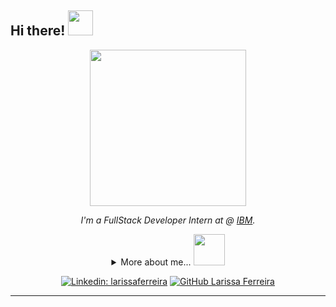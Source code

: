 <h2> Hi there! <img src="https://i.giphy.com/media/v1.Y2lkPTc5MGI3NjExYnJiY2ZqeTcycGJ5NzY3YzU2dmhkdDd4dTJsNXcycXhmZm83Y3M4eiZlcD12MV9pbnRlcm5hbF9naWZfYnlfaWQmY3Q9cw/K16aUytpG7JybNAfWH/giphy.gif" width="40"></h2>
<div align='center'>
<img align='center' src="https://i.giphy.com/media/v1.Y2lkPTc5MGI3NjExZ3p2ZXpieWh2NHg0ZTc5M3I4bmk0bTFtMHFhaHVmZnpucmM2eTg2ZCZlcD12MV9pbnRlcm5hbF9naWZfYnlfaWQmY3Q9cw/paTz7UZbPfTZFRYnnB/giphy.gif" width="250">
<p><em>I'm a FullStack Developer Intern at @ <a href="https://www.ibm.com/br-pt">IBM</a>.</em></p>

<details>
    <summary>
        More about me... <img src="https://i.giphy.com/media/v1.Y2lkPTc5MGI3NjExNHZsd2l2NW01aW9taTZyOGEweWRzNGt0b3hkYWRwcnF0OGg1MzE0NyZlcD12MV9pbnRlcm5hbF9naWZfYnlfaWQmY3Q9cw/HKGRDlTC2x9uGprSdH/giphy.gif" width="50">  </summary>

<div align='left'>
    
```javascript
const lari = {
    personal: {
        fullName: 'Larissa Ferreira',
        birthDate: '1997-10-17',
        pronouns: 'she' | 'her',
        interests: ['music', 'movies', 'games', 'anime', 'cooking', 'Batman universe', 'animations'],
        motivation: 'Making people life better through tech',
    },
    technical: {
        technologies: {
            frontEnd: [ HTML, CSS, Javascript, Typescript, Angular],
            backEnd: [ Java, Spring Boot ],
            database: [ Oracle SQL ],
            devOps: [ Docker, Jenkins, AWS],
            tools: [ Git, Github, Jira ],
            packageManager: [ NPM, Yarn ],
            IDE: [ VSCode, IntelliJ ],
            agileFramework: [ SCRUM ],
        },
    }
}

```
</div>
    
</details>
    
[![Linkedin: larissaferreira](https://img.shields.io/badge/-larissax-blue?style=flat-square&logo=Linkedin&logoColor=white&link=https://www.linkedin.com/in/larissax/)](https://www.linkedin.com/in/larissax/)
[![GitHub Larissa Ferreira](https://img.shields.io/github/followers/redpyxel?label=follow&style=social)](https://github.com/redpyxel)
</div>

---

